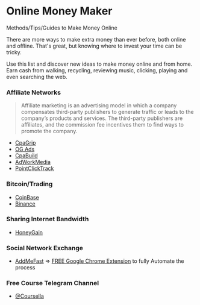 # Online Money Maker
Methods/Tips/Guides to Make Money Online


There are more ways to make extra money than ever before, both online and offline. That's great, but knowing where to invest your time can be tricky.

Use this list and discover new ideas to make money online and from home. 
Earn cash from walking, recycling, reviewing music, clicking, playing and even searching the web.


 ### Affiliate Networks
 > Affiliate marketing is an advertising model in which a company compensates third-party publishers to generate traffic or leads to the company’s products and services. The third-party publishers are affiliates, and the commission fee incentives them to find ways to promote the company.

 - [CpaGrip](https://eliteurl.com/CpaGrip)
 - [OG Ads](https://eliteurl.com/OGads)
 - [CpaBuild](https://eliteurl.com/CpaBuild)
 - [AdWorkMedia](https://eliteurl.com/AdWorkMedia)
 - [PointClickTrack](https://eliteurl.com/PointClickTrack)

 ### Bitcoin/Trading
 - [CoinBase](https://eliteurl.com/CoinBase)
 - [Binance](https://eliteurl.com/Binance)

 ### Sharing Internet Bandwidth
 - [HoneyGain](https://eliteurl.com/HoneyGain)

 ### Social Network Exchange
 - [AddMeFast](https://eliteurl.com/AddMeFast) => [FREE Google Chrome Extension](https://github.com/AutoBotKit/AMF) to fully Automate the process

 ### Free Course Telegram Channel
 - [@Coursella](https://t.me/coursella)
